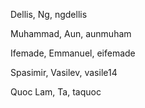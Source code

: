 
Dellis, Ng, ngdellis

Muhammad, Aun, aunmuham

Ifemade, Emmanuel, eifemade

Spasimir, Vasilev, vasile14

Quoc Lam, Ta, taquoc

